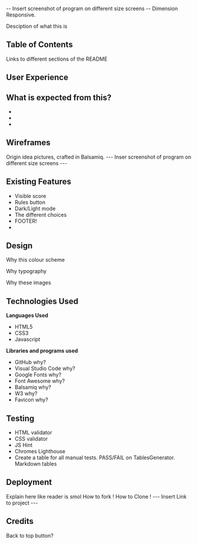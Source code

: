 -- Insert screenshot of program on different size screens -- Dimension Responsive.

Desciption of what this is

## Table of Contents
Links to different sections of the README


## User Experience
What is expected from this?
-
-
-
-


## Wireframes 
Origin idea pictures, crafted in Balsamiq. 
--- Inser screenshot of program on different size screens ---

## Existing Features
- Visible score
- Rules button
- Dark/Light mode
- The different choices
- FOOTER!
-


## Design
Why this colour scheme

Why typography

Why these images

## Technologies Used

**Languages Used** 
- HTML5
- CSS3
- Javascript

**Libraries and programs used**
- GitHub  why?
- Visual Studio Code why?
- Google Fonts why?
- Font Awesome why?
- Balsamiq why?
- W3 why?
- Favicon why?

## Testing
- HTML validator
- CSS validator
- JS Hint
- Chromes Lighthouse
- Create a table for all manual tests. PASS/FAIL on TablesGenerator. Markdown tables

## Deployment 
Explain here like reader is smol
How to fork !
How to Clone !
--- Insert Link to project ---

## Credits


Back to top button?